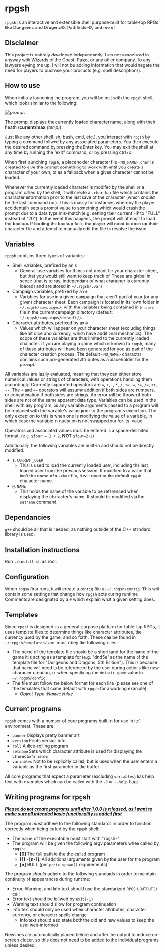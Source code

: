 # rpgsh

`rpgsh` is an interactive and extensible shell purpose-built for table-top RPGs like Dungeons and Dragons©, Pathfinder©, and more!

## Disclaimer

This project is entirely developed independantly. I am not associated in anyway with Wizards of the Coast, Paizo, or any other company. To any lawyers eyeing me up, I will not be adding information that would negate the need for players to puchase your products (e.g. spell descriptions).

## How to use

When initially launching the program, you will be met with the `rpgsh` shell, which looks similar to the following:

![prompt](https://i.imgur.com/XTBgRw9.png)

The prompt displays the currently loaded character name, along with their heath (**current/max** *(temp)*).

Just like any other shell (sh, bash, cmd, etc.), you interact with `rpgsh` by typing a command follwed by any associated parameters. You then execute the desired command by pressing the Enter key. You may exit the shell at any time by running the "exit" command, or by pressing ctrl+c.

When first launching `rpgsh`, a placeholder character file `<NO_NAME>.char` is created to give the prompt something to work with until you create a character of your own, or as a fallback when a given character cannot be loaded.

Whenever the currently loaded character is modifed by the shell or a program called by the shell, it will create a `.char.bak` file which contains the character information prior to the last save of the character (which *should* be the last command run). This is mainly for instances whereby the player accidentally sets a prompt value to something which would crash the prompt due to a data type mis-match (e.g. setting their current HP to "FULL" instead of "20"). In the event this happens, the prompt will attempt to load the backup. If loading the backup fails, the player will need to open up their character file and attempt to manually edit the file to resolve the issue.

## Variables

`rpgsh` contains three types of variables:
 - Shell variables, prefixed by an `$`
   - General-use variables for things not meant for your character sheet, but that you would still want to keep track of. These are global in scope (that is to say, independant of what character is currently loaded) and are stored in `~/.rpgsh/.vars`
 - Campaign variables, prefixed by an `#`
   - Variables for use in a given campaign that aren't part of your (or any given) character sheet. Each campaign is located in its' own folder in `~/.rpgsh/campaigns/`, with the variables being contained in a `.vars` file in the current campaign directory (default: `~/.rpgsh/campaigns/default/`).
 - Character attributes, prefixed by an `@`
   - Values which will appear on your character sheet (excluding things like hit dice and currency, which have additional mechanics). The scope of these variables are thus limited to the currently loaded character. If you are playing a game which is known to `rpgsh`, many of these attributes will have been generated for you as part of the character creation process. The default `<NO_NAME>` character contains such pre-generated attributes as a placeholder for the prompt.

All variables are lazily evaluated, meaning that they can either store numerical values or strings of characters, with operations handling them accordingly. Currently supported operators are `=`, `+`, `-`, `*`, `/`, `+=`,`-=`, `*=`, `/=`, `++`, `--`. The `+` and `+=` operators will assume addition if both sides are numbers, or concatenation if both sides are strings. An error will be thrown if both sides are not of the same apparent data type. Variables can be used in the shell with any program, as any variable arguments passed to a program will be replaced with the variable's value prior to the program's execution. The only exception to this is when one is modifying the value of a variable, in which case the variable in question is not swapped out for its' value.

Operators and associated values must be entered in a space-delimited format. (e.g. `$four = 2 + 2`, **NOT** `$four=2+2`)

Additionally, the following variables are built-in and should not be directly modified:
 - `$.CURRENT_USER`
   - This is used to load the currently loaded user, including the last loaded user from the previous session. If modified to a value that isn't the name of a `.char` file, it will reset to the default `rpgsh` character name.
 - `@.NAME`
   - This holds the name of the variable to be referenced when displaying the character's name. It should be modified via the `setname` command.

## Dependancies

`g++` should be all that is needed, as nothing outside of the C++ standard library is used.

## Installation instructions

Run `./install.sh` as root.

## Configuration

When `rpgsh` first runs, it will create a `config` file at `~/.rpgsh/config`. This will contain some settings that change how `rpgsh` acts during runtime. Comments are designated by a `#` which explain what a given setting does.

## Templates

Since `rpgsh` is designed as a general-purpose platform for table-top RPGs, it uses template files to determine things like character attributes, the currency used by the game, and so forth. These can be found in `~/.rpgsh/templates/` and must obey the following rules:

 - The name of the template file should be a shorthand for the name of the game it is acting as a template for (e.g. "dnd5e" as the name of the template file for "Dungeons and Dragons, 5th Edition"). This is because that name will need to be referenced by the user during actions like new character creation, or when specifying the `default_game` value in `~/.rpgsh/config`.
 - The file must follow the below format for each line (please see one of the templates that come default with `rpgsh` for a working example):
   - *Object Type*::*Name*::*Value*

## Current programs

`rpgsh` comes with a number of core programs built-in for use in its' environment. These are:

 - `banner`	Displays pretty banner art
 - `version`	Prints version info
 - `roll`	A dice-rolling program
 - `setname`	Sets which character attribute is used for displaying the character's name
 - `variables`	Not to be explicitly called, but is used when the user enters a variable as the first parameter in the buffer

All core programs that expect a parameter (excluding `variables`) has help text with examples which can be called with the `-?` or `--help` flags.

## Writing programs for rpgsh

<ins>***Please do not create programs until after 1.0.0 is released, as I want to make sure all intended basic functionality is added first***</ins>

The program *must* adhere to the following standards in order to function correctly when being called by the `rpgsh` shell:
- The name of the executable must start with "rpgsh-"
- The program will be given the following argv parameters when called by `rpgsh`:
  - **[0]** The full path to the the called program
  - **[1]** - **[n-1]**. All additional arguments given by the user for the program
  - **[n]** NULL (per `posix_spawn()` requirements).

The program *should* adhere to the following standards in order to maintain continuity of appearances during runtime:
 - Error, Warning, and Info text should use the standarized `RPGSH_OUTPUT()` call
 - Error text should be follwed by `exit(-1)`
 - Warning text should allow for program continuation
 - Info text should only be used when character attributes, character currency, or character spells change
   - Info text should also state both the old and new values to keep the user well-informed

Newlines are automatically placed before and after the output to reduce on-screen clutter, so this does not need to be added to the individual programs unless desired.
